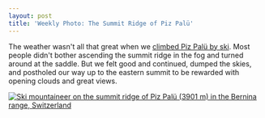 ```yaml
---
layout: post
title: 'Weekly Photo: The Summit Ridge of Piz Palü'
---
```


The weather wasn't all that great when we [climbed Piz Palü by ski](http://www.danielarndt.com/trips/show/308-piz-palu-3882-m-east-summit-via-normal-route-ski-tour). Most people didn't bother ascending the summit ridge in the fog and turned around at the saddle. But we felt good and continued, dumped the skies, and postholed our way up to the eastern summit to be rewarded with opening clouds and great views.

<a href="http://alpinepeaks.smugmug.com/Landscapes/ClimbingAlps/14252011_nKdJJh#1053581169_obkgK-A-LB" title="Ski mountaineer on the summit ridge of Piz Palü (3901 m) in the Bernina range, Switzerland"><img src="http://alpinepeaks.smugmug.com/Landscapes/ClimbingAlps/2010-0328-132648-2846/1053581169_obkgK-930x930-2.jpg" title="Ski mountaineer on the summit ridge of Piz Palü (3901 m) in the Bernina range, Switzerland" alt="Ski mountaineer on the summit ridge of Piz Palü (3901 m) in the Bernina range, Switzerland"></a>